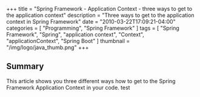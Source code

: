 +++
title = "Spring Framework - Application Context - three ways to get to the application context"
description = "Three ways to get to the application context in Spring Framework"
date = "2010-03-22T17:09:21-04:00"
categories = [
  "Programming",
  "Spring Framework"
]
tags = [
  "Spring Framework",
  "Spring",
  "application context",
  "Context",
  "applicationContext",
  "Spring Boot"
]
thumbnail = "/img/logo/java_thumb.png"
+++

## Summary

This article shows you three different ways how to get to the Spring Framework Application Context in your code. test


&nbsp;

